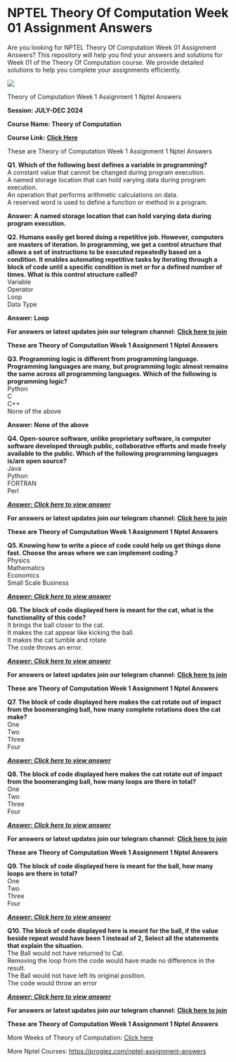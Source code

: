 # NPTEL Theory Of Computation Week 01 Assignment Answers

Are you looking for NPTEL Theory Of Computation Week 01 Assignment Answers? This repository will help you find your answers and solutions for Week 01 of the Theory Of Computation course. We provide detailed solutions to help you complete your assignments efficiently.

![](https://miro.medium.com/v2/resize:fit:875/1*wZRxJ0bVnJZHhFaZgDfpkQ.jpeg)

Theory of Computation Week 1 Assignment 1 Nptel Answers

**Session: JULY-DEC 2024**

**Course Name: Theory of Computation**

**Course Link:** [**Click Here**](https://onlinecourses.nptel.ac.in/noc24_cs71/unit?unit=17\&assessment=126)

These are Theory of Computation Week 1 Assignment 1 Nptel Answers

**Q1. Which of the following best defines a variable in programming?**\
A constant value that cannot be changed during program execution.\
A named storage location that can hold varying data during program execution.\
An operation that performs arithmetic calculations on data.\
A reserved word is used to define a function or method in a program.

**Answer: A named storage location that can hold varying data during program execution.**

**Q2. Humans easily get bored doing a repetitive job. However, computers are masters of iteration. In programming, we get a control structure that allows a set of instructions to be executed repeatedly based on a condition. It enables automating repetitive tasks by iterating through a block of code until a specific condition is met or for a defined number of times. What is this control structure called?**\
Variable\
Operator\
Loop\
Data Type

**Answer: Loop**

**For answers or latest updates join our telegram channel:** [**Click here to join**](https://telegram.me/nptel_assignments)

**These are Theory of Computation Week 1 Assignment 1 Nptel Answers**

**Q3. Programming logic is different from programming language. Programming languages are many, but programming logic almost remains the same across all programming languages. Which of the following is programming logic?**\
Python\
C\
C++\
None of the above

**Answer: None of the above**

**Q4. Open-source software, unlike proprietary software, is computer software developed through public, collaborative efforts and made freely available to the public. Which of the following programming languages is/are open source?**\
Java\
Python\
FORTRAN\
Perl

[**_**Answer: Click here to view answer**_**](https://progiez.com/theory-of-computation-week-1-assignment-1-nptel-answers)

**For answers or latest updates join our telegram channel:** [**Click here to join**](https://telegram.me/nptel_assignments)

**These are Theory of Computation Week 1 Assignment 1 Nptel Answers**

**Q5. Knowing how to write a piece of code could help us get things done fast. Choose the areas where we can implement coding.?**\
Physics\
Mathematics\
Economics\
Small Scale Business

[**_**Answer: Click here to view answer**_**](https://progiez.com/theory-of-computation-week-1-assignment-1-nptel-answers)

**Q6. The block of code displayed here is meant for the cat, what is the functionality of this code?**\
It brings the ball closer to the cat.\
It makes the cat appear like kicking the ball.\
It makes the cat tumble and rotate\
The code throws an error.

[**_**Answer: Click here to view answer**_**](https://progiez.com/theory-of-computation-week-1-assignment-1-nptel-answers)

**For answers or latest updates join our telegram channel:** [**Click here to join**](https://telegram.me/nptel_assignments)

**These are Theory of Computation Week 1 Assignment 1 Nptel Answers**

**Q7. The block of code displayed here makes the cat rotate out of impact from the boomeranging ball, how many complete rotations does the cat make?**\
One\
Two\
Three\
Four

[**_**Answer: Click here to view answer**_**](https://progiez.com/theory-of-computation-week-1-assignment-1-nptel-answers)

**Q8. The block of code displayed here makes the cat rotate out of impact from the boomeranging ball, how many loops are there in total?**\
One\
Two\
Three\
Four

[**_**Answer: Click here to view answer**_**](https://progiez.com/theory-of-computation-week-1-assignment-1-nptel-answers)

**For answers or latest updates join our telegram channel:** [**Click here to join**](https://telegram.me/nptel_assignments)

**These are Theory of Computation Week 1 Assignment 1 Nptel Answers**

**Q9. The block of code displayed here is meant for the ball, how many loops are there in total?**\
One\
Two\
Three\
Four

[**_**Answer: Click here to view answer**_**](https://progiez.com/theory-of-computation-week-1-assignment-1-nptel-answers)

**Q10. The block of code displayed here is meant for the ball, if the value beside repeat would have been 1 instead of 2, Select all the statements that explain the situation.**\
The Ball would not have returned to Cat.\
Removing the loop from the code would have made no difference in the result.\
The Ball would not have left its original position.\
The code would throw an error

[**_**Answer: Click here to view answer**_**](https://progiez.com/theory-of-computation-week-1-assignment-1-nptel-answers)

**For answers or latest updates join our telegram channel:** [**Click here to join**](https://telegram.me/nptel_assignments)

**These are Theory of Computation Week 1 Assignment 1 Nptel Answers**

More Weeks of Theory of Computation: [Click here](https://progiez.com/nptel-assignment-answers/theory-of-computation)

More Nptel Courses: <https://progiez.com/nptel-assignment-answers>
